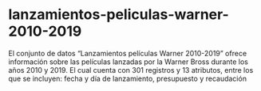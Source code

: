 # lanzamientos-peliculas-warner-2010-2019
El conjunto de datos “Lanzamientos películas Warner 2010-2019” ofrece información sobre las películas lanzadas por la Warner Bross durante los años 2010 y 2019. El cual cuenta con 301 registros y 13 atributos, entre los que se incluyen: fecha y día de lanzamiento, presupuesto y recaudación
